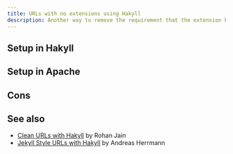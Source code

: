 ```yaml
---
title: URLs with no extensions using Hakyll
description: Another way to remove the requirement that the extension be included in URLs for HTML pages with Hakyll.
---
```


## Setup in Hakyll

## Setup in Apache

## Cons

## See also

*   [Clean URLs with Hakyll](https://www.rohanjain.in/hakyll-clean-urls/) by Rohan Jain
*   [Jekyll Style URLs with Hakyll](http://aherrmann.github.io/programming/2016/01/31/jekyll-style-urls-with-hakyll/index.html) by Andreas Herrmann
